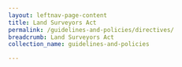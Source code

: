 ```yaml
---
layout: leftnav-page-content
title: Land Surveyors Act
permalink: /guidelines-and-policies/directives/
breadcrumb: Land Surveyors Act
collection_name: guidelines-and-policies

---
```

